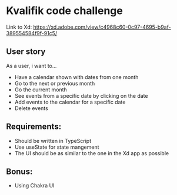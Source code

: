 # Kvalifik code challenge

Link to Xd: https://xd.adobe.com/view/c4968c60-0c97-4695-b9af-389554584f9f-91c5/

## User story

As a user, i want to...

* Have a calendar shown with dates from one month
* Go to the next or previous month
* Go the current month
* See events from a specific date by clicking on the date
* Add events to the calendar for a specific date
* Delete events

## Requirements:

* Should be written in TypeScript
* Use useState for state mangement
* The UI should be as similar to the one in the Xd app as possible

## Bonus:

* Using Chakra UI
